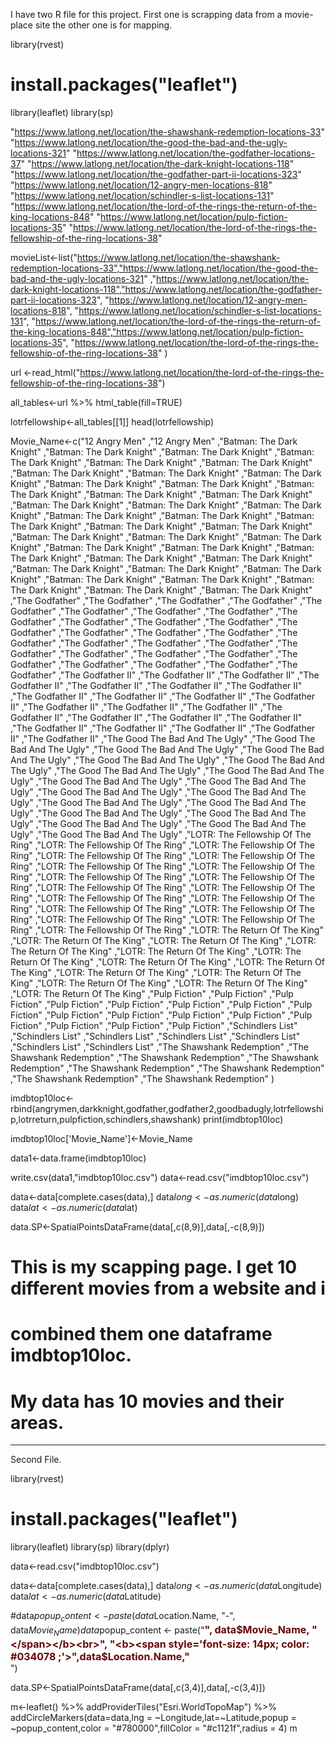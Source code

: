 I have two R file for this project. First one is scrapping data from a movie-place site the other one is for mapping.

library(rvest)
# install.packages("leaflet")
library(leaflet)
library(sp)

"https://www.latlong.net/location/the-shawshank-redemption-locations-33"
"https://www.latlong.net/location/the-good-the-bad-and-the-ugly-locations-321"
"https://www.latlong.net/location/the-godfather-locations-37"
"https://www.latlong.net/location/the-dark-knight-locations-118"
"https://www.latlong.net/location/the-godfather-part-ii-locations-323"
"https://www.latlong.net/location/12-angry-men-locations-818"
"https://www.latlong.net/location/schindler-s-list-locations-131"
"https://www.latlong.net/location/the-lord-of-the-rings-the-return-of-the-king-locations-848"
"https://www.latlong.net/location/pulp-fiction-locations-35"
"https://www.latlong.net/location/the-lord-of-the-rings-the-fellowship-of-the-ring-locations-38"

 movieList<-list("https://www.latlong.net/location/the-shawshank-redemption-locations-33","https://www.latlong.net/location/the-good-the-bad-and-the-ugly-locations-321"
,"https://www.latlong.net/location/the-dark-knight-locations-118","https://www.latlong.net/location/the-godfather-part-ii-locations-323",
                "https://www.latlong.net/location/12-angry-men-locations-818", "https://www.latlong.net/location/schindler-s-list-locations-131",
             "https://www.latlong.net/location/the-lord-of-the-rings-the-return-of-the-king-locations-848","https://www.latlong.net/location/pulp-fiction-locations-35",
            "https://www.latlong.net/location/the-lord-of-the-rings-the-fellowship-of-the-ring-locations-38"
)



url <-read_html("https://www.latlong.net/location/the-lord-of-the-rings-the-fellowship-of-the-ring-locations-38")

all_tables<-url %>% html_table(fill=TRUE)

lotrfellowship<-all_tables[[1]]
head(lotrfellowship)

Movie_Name<-c("12 Angry Men"
  ,"12 Angry Men"
  ,"Batman: The Dark Knight"
  ,"Batman: The Dark Knight"
  ,"Batman: The Dark Knight"
  ,"Batman: The Dark Knight"
  ,"Batman: The Dark Knight"
  ,"Batman: The Dark Knight"
  ,"Batman: The Dark Knight"
  ,"Batman: The Dark Knight"
  ,"Batman: The Dark Knight"
  ,"Batman: The Dark Knight"
  ,"Batman: The Dark Knight"
  ,"Batman: The Dark Knight"
  ,"Batman: The Dark Knight"
  ,"Batman: The Dark Knight"
  ,"Batman: The Dark Knight"
  ,"Batman: The Dark Knight"
  ,"Batman: The Dark Knight"
  ,"Batman: The Dark Knight"
  ,"Batman: The Dark Knight"
  ,"Batman: The Dark Knight"
  ,"Batman: The Dark Knight"
  ,"Batman: The Dark Knight"
  ,"Batman: The Dark Knight"
  ,"Batman: The Dark Knight"
  ,"Batman: The Dark Knight"
  ,"Batman: The Dark Knight"
  ,"Batman: The Dark Knight"
  ,"Batman: The Dark Knight"
  ,"Batman: The Dark Knight"
  ,"Batman: The Dark Knight"
  ,"Batman: The Dark Knight"
  ,"Batman: The Dark Knight"
  ,"Batman: The Dark Knight"
  ,"Batman: The Dark Knight"
  ,"Batman: The Dark Knight"
  ,"Batman: The Dark Knight"
  ,"Batman: The Dark Knight"
  ,"Batman: The Dark Knight"
  ,"The Godfather"
  ,"The Godfather"
  ,"The Godfather"
  ,"The Godfather"
  ,"The Godfather"
  ,"The Godfather"
  ,"The Godfather"
  ,"The Godfather"
  ,"The Godfather"
  ,"The Godfather"
  ,"The Godfather"
  ,"The Godfather"
  ,"The Godfather"
  ,"The Godfather"
  ,"The Godfather"
  ,"The Godfather"
  ,"The Godfather"
  ,"The Godfather"
  ,"The Godfather"
  ,"The Godfather"
  ,"The Godfather"
  ,"The Godfather"
  ,"The Godfather"
  ,"The Godfather"
  ,"The Godfather"
  ,"The Godfather"
  ,"The Godfather"
  ,"The Godfather"
  ,"The Godfather"
  ,"The Godfather II"
  ,"The Godfather II"
  ,"The Godfather II"
  ,"The Godfather II"
  ,"The Godfather II"
  ,"The Godfather II"
  ,"The Godfather II"
  ,"The Godfather II"
  ,"The Godfather II"
  ,"The Godfather II"
  ,"The Godfather II"
  ,"The Godfather II"
  ,"The Godfather II"
  ,"The Godfather II"
  ,"The Godfather II"
  ,"The Godfather II"
  ,"The Godfather II"
  ,"The Godfather II"
  ,"The Godfather II"
  ,"The Godfather II"
  ,"The Godfather II"
  ,"The Godfather II"
  ,"The Godfather II"
  ,"The Good The Bad And The Ugly"
  ,"The Good The Bad And The Ugly"
  ,"The Good The Bad And The Ugly"
  ,"The Good The Bad And The Ugly"
  ,"The Good The Bad And The Ugly"
  ,"The Good The Bad And The Ugly"
  ,"The Good The Bad And The Ugly"
  ,"The Good The Bad And The Ugly"
  ,"The Good The Bad And The Ugly"
  ,"The Good The Bad And The Ugly"
  ,"The Good The Bad And The Ugly"
  ,"The Good The Bad And The Ugly"
  ,"The Good The Bad And The Ugly"
  ,"The Good The Bad And The Ugly"
  ,"The Good The Bad And The Ugly"
  ,"The Good The Bad And The Ugly"
  ,"The Good The Bad And The Ugly"
  ,"The Good The Bad And The Ugly"
  ,"The Good The Bad And The Ugly"
  ,"LOTR: The Fellowship Of The Ring"
  ,"LOTR: The Fellowship Of The Ring"
  ,"LOTR: The Fellowship Of The Ring"
  ,"LOTR: The Fellowship Of The Ring"
  ,"LOTR: The Fellowship Of The Ring"
  ,"LOTR: The Fellowship Of The Ring"
  ,"LOTR: The Fellowship Of The Ring"
  ,"LOTR: The Fellowship Of The Ring"
  ,"LOTR: The Fellowship Of The Ring"
  ,"LOTR: The Fellowship Of The Ring"
  ,"LOTR: The Fellowship Of The Ring"
  ,"LOTR: The Fellowship Of The Ring"
  ,"LOTR: The Fellowship Of The Ring"
  ,"LOTR: The Fellowship Of The Ring"
  ,"LOTR: The Fellowship Of The Ring"
  ,"LOTR: The Fellowship Of The Ring"
  ,"LOTR: The Fellowship Of The Ring"
  ,"LOTR: The Fellowship Of The Ring"
  ,"LOTR: The Return Of The King"
  ,"LOTR: The Return Of The King"
  ,"LOTR: The Return Of The King"
  ,"LOTR: The Return Of The King"
  ,"LOTR: The Return Of The King"
  ,"LOTR: The Return Of The King"
  ,"LOTR: The Return Of The King"
  ,"LOTR: The Return Of The King"
  ,"LOTR: The Return Of The King"
  ,"LOTR: The Return Of The King"
              ,"LOTR: The Return Of The King"
              ,"LOTR: The Return Of The King"
              ,"LOTR: The Return Of The King"
  ,"Pulp Fiction"
  ,"Pulp Fiction"
  ,"Pulp Fiction"
  ,"Pulp Fiction"
  ,"Pulp Fiction"
  ,"Pulp Fiction"
  ,"Pulp Fiction"
  ,"Pulp Fiction"
  ,"Pulp Fiction"
  ,"Pulp Fiction"
  ,"Pulp Fiction"
  ,"Pulp Fiction"
  ,"Pulp Fiction"
  ,"Pulp Fiction"
  ,"Pulp Fiction"
  ,"Pulp Fiction"
  ,"Schindlers List"
  ,"Schindlers List"
  ,"Schindlers List"
  ,"Schindlers List"
  ,"Schindlers List"
  ,"Schindlers List"
  ,"Schindlers List"
  ,"The Shawshank Redemption"
  ,"The Shawshank Redemption"
  ,"The Shawshank Redemption"
  ,"The Shawshank Redemption"
  ,"The Shawshank Redemption"
  ,"The Shawshank Redemption"
  ,"The Shawshank Redemption"
  ,"The Shawshank Redemption"
)



imdbtop10loc<- rbind(angrymen,darkknight,godfather,godfather2,goodbadugly,lotrfellowship,lotrreturn,pulpfiction,schindlers,shawshank)
print(imdbtop10loc)

imdbtop10loc['Movie_Name']<-Movie_Name

data1<-data.frame(imdbtop10loc)




write.csv(data1,"imdbtop10loc.csv")
data<-read.csv("imdbtop10loc.csv")

data<-data[complete.cases(data),]
data$long<- as.numeric(data$long)
data$lat <- as.numeric(data$lat)



data.SP<-SpatialPointsDataFrame(data[,c(8,9)],data[,-c(8,9)])


# This is my scapping page. I get 10 different movies from a website and i
# combined them one dataframe imdbtop10loc.
# My data has 10 movies and their areas.



----------------------------------------------------------------------------------------------------------------------------------------------------------------------------------------
Second File.


library(rvest)
# install.packages("leaflet")
library(leaflet)
library(sp)
library(dplyr)


data<-read.csv("imdbtop10loc.csv")

data<-data[complete.cases(data),]
data$long<- as.numeric(data$Longitude)
data$lat <- as.numeric(data$Latitude)

#data$popup_content <- paste(data$Location.Name, "-", data$Movie_Name)
data$popup_content <- paste("<b><span style='font-size: 16px; color: #660708;'>", data$Movie_Name, "</span></b><br>", "<b><span style='font-size: 14px; color: #034078
;'>",data$Location.Name,"</span></b><br>")


data.SP<-SpatialPointsDataFrame(data[,c(3,4)],data[,-c(3,4)])

m<-leaflet() %>%
  addProviderTiles("Esri.WorldTopoMap") %>%
  addCircleMarkers(data=data,lng = ~Longitude,lat=~Latitude,popup = ~popup_content,color = "#780000",fillColor = "#c1121f",radius = 4)
m


